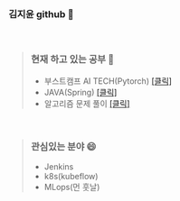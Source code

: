 ### 김지윤 github 👋   

<br>

>### 현재 하고 있는 공부 🤔        
>- 부스트캠프 AI TECH(Pytorch) <a href ="https://github.com/jiyun1006/Deep_first"> [클릭] </a>   
>- JAVA(Spring) <a href = "https://github.com/jiyun1006/java_web-jsp-servlet"> [클릭] </a> 
>- 알고리즘 문제 풀이 <a href ="https://github.com/jiyun1006/algorithm"> [클릭] </a>   

<br>

>### 관심있는 분야 😄     
>- Jenkins 
>- k8s(kubeflow)
>- MLops(먼 훗날)



<!--
**jiyun1006/jiyun1006** is a ✨ _special_ ✨ repository because its `README.md` (this file) appears on your GitHub profile.

Here are some ideas to get you started:

- 🔭 I’m currently working on ...
- 🌱 I’m currently learning ...
- 👯 I’m looking to collaborate on ...
- 🤔 I’m looking for help with ...
- 💬 Ask me about ...
- 📫 How to reach me: ...
- 😄 Pronouns: ...
- ⚡ Fun fact: ...
-->
